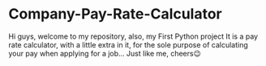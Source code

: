 # Company-Pay-Rate-Calculator
Hi guys, welcome to my repository, also, my First Python project
It is a pay rate calculator, with a little extra in it, for the sole purpose of calculating your pay when applying for a job...
Just like me, cheers😉
